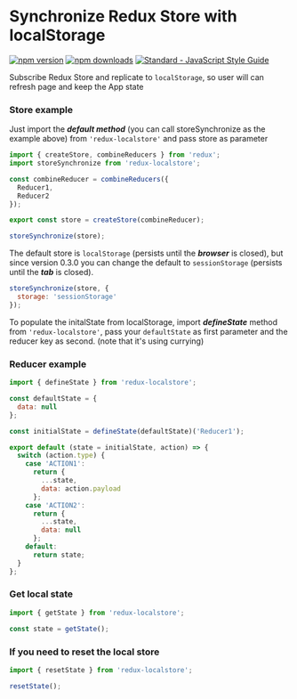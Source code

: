 # Synchronize Redux Store with localStorage

[![npm version](https://img.shields.io/npm/v/redux-localstore.svg)](https://www.npmjs.com/package/redux-localstore) [![npm downloads](https://img.shields.io/npm/dm/redux-localstore.svg)](https://www.npmjs.com/package/redux-localstore) [![Standard - JavaScript Style Guide](https://img.shields.io/badge/code%20style-standard-brightgreen.svg)](http://standardjs.com/)

Subscribe Redux Store and replicate to `localStorage`, so user will can refresh page and keep the App state

### Store example

Just import the **_default method_** (you can call storeSynchronize as the example above) from `'redux-localstore'` and pass store as parameter

```javascript
import { createStore, combineReducers } from 'redux';
import storeSynchronize from 'redux-localstore';

const combineReducer = combineReducers({
  Reducer1,
  Reducer2
});

export const store = createStore(combineReducer);

storeSynchronize(store);
```

The default store is `localStorage` (persists until the **_browser_** is closed), but since version 0.3.0 you can change the default to `sessionStorage` (persists until the **_tab_** is closed).

```javascript
storeSynchronize(store, {
  storage: 'sessionStorage'
});
```

To populate the initalState from localStorage, import **_defineState_** method from `'redux-localstore'`, pass your `defaultState` as first parameter and the reducer key as second. (note that it's using currying)

### Reducer example

```javascript
import { defineState } from 'redux-localstore';

const defaultState = {
  data: null
};

const initialState = defineState(defaultState)('Reducer1');

export default (state = initialState, action) => {
  switch (action.type) {
    case 'ACTION1':
      return {
        ...state,
        data: action.payload
      };
    case 'ACTION2':
      return {
        ...state,
        data: null
      };
    default:
      return state;
  }
};
```

### Get local state

```javascript
import { getState } from 'redux-localstore';

const state = getState();
```

### If you need to reset the local store

```javascript
import { resetState } from 'redux-localstore';

resetState();
```
